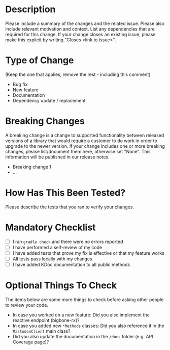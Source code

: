 # Description

Please include a summary of the changes and the related issue. Please also include relevant motivation and context. 
List any dependencies that are required for this change. If your change closes an existing issue, please make this 
explicit by writing "Closes &lt;link to issue&gt;".

# Type of Change

(Keep the one that applies, remove the rest - including this comment)

- Bug fix
- New feature
- Documentation
- Dependency update / replacement

# Breaking Changes

A breaking change is a change to supported functionality between released versions of a library that would require 
a customer to do work in order to upgrade to the newer version. If your change includes one or more breaking changes, 
please list/document them here, otherwise set "None". This information will be published in our release notes.

- Breaking change 1
- ...

# How Has This Been Tested?

Please describe the tests that you ran to verify your changes. 

# Mandatory Checklist

- [ ] I ran `gradle check` and there were no errors reported
- [ ] I have performed a self-review of my code
- [ ] I have added tests that prove my fix is effective or that my feature works
- [ ] All tests pass locally with my changes
- [ ] I have added KDoc documentation to all public methods

# Optional Things To Check

The items below are some more things to check before asking other people to review your code.

- In case you worked on a new feature: Did you also implement the reactive endpoint (bigbone-rx)?
- In case you added new `*Methods` classes: Did you also reference it in the `MastodonClient` main class?
- Did you also update the documentation in the `/docs` folder (e.g. API Coverage page)?
